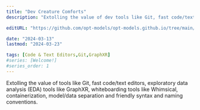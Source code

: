 ```yaml
---
title: "Dev Creature Comforts"
description: "Extolling the value of dev tools like Git, fast code/text editors, EDA tools like GraphXR, whiteboarding tools like Whimsical, containerization, model/data separation and friendly syntax and naming conventions."

editURL: "https://github.com/opt-models/opt-models.github.io/tree/main/content/compendium/dev-creature-comforts/index.md"

date: "2024-03-13"
lastmod: "2024-03-23"

tags: [Code & Text Editors,Git,GraphXR]
#series: [Welcome!]
#series_order: 1
---
```


Extolling the value of tools like Git, fast code/text editors, exploratory data analysis (EDA) tools like GraphXR, whiteboarding tools like Whimsical, containerization, model/data separation and friendly syntax and naming conventions.
